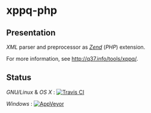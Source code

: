 # xppq-php

## Presentation

*XML* parser and preprocessor as [*Zend*](http://q37.info/s/x/Zend_engine/) (*PHP*) extension.

For more information, see http://q37.info/tools/xppq/.

## Status
*GNU/Linux* & *OS X* : [![Travis CI](https://travis-ci.org/epeios-q37/xppq-php.png)](https://travis-ci.org/epeios-q37/xppq-php)
 
*Windows* : [![AppVeyor](http://ci.appveyor.com/api/projects/status/github/epeios-q37/xppq-php)](http://ci.appveyor.com/project/epeios-q37/xppq-php)



